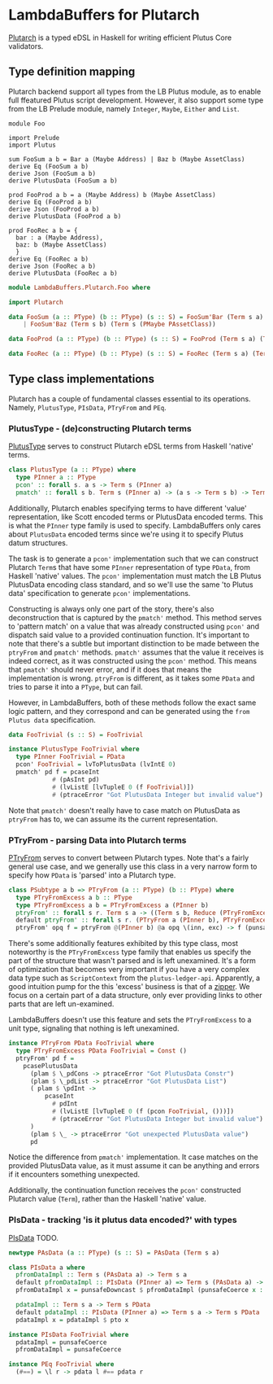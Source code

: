 # LambdaBuffers for Plutarch

[Plutarch](https://github.com/Plutonomicon/plutarch-plutus) is a typed eDSL in Haskell for writing efficient Plutus Core validators.

## Type definition mapping

Plutarch backend support all types from the LB Plutus module, as to enable full ffeatured Plutus script development. However, it also support some type from the LB Prelude module, namely `Integer`, `Maybe`, `Either` and `List`.

```lbf
module Foo

import Prelude
import Plutus

sum FooSum a b = Bar a (Maybe Address) | Baz b (Maybe AssetClass)
derive Eq (FooSum a b)
derive Json (FooSum a b)
derive PlutusData (FooSum a b)

prod FooProd a b = a (Maybe Address) b (Maybe AssetClass)
derive Eq (FooProd a b)
derive Json (FooProd a b)
derive PlutusData (FooProd a b)

prod FooRec a b = {
  bar : a (Maybe Address),
  baz: b (Maybe AssetClass)
  }
derive Eq (FooRec a b)
derive Json (FooRec a b)
derive PlutusData (FooRec a b)
```

```haskell
module LambdaBuffers.Plutarch.Foo where

import Plutarch

data FooSum (a :: PType) (b :: PType) (s :: S) = FooSum'Bar (Term s a) (Term s (PMaybe PAddress))
    | FooSum'Baz (Term s b) (Term s (PMaybe PAssetClass))

data FooProd (a :: PType) (b :: PType) (s :: S) = FooProd (Term s a) (Term s (PMaybe PAddress)) (Term s b) (Term s (PMaybe PAssetClass))

data FooRec (a :: PType) (b :: PType) (s :: S) = FooRec (Term s a) (Term s (PMaybe PAddress)) (Term s b) (Term s (PMaybe PAssetClass))
```

## Type class implementations

Plutarch has a couple of fundamental classes essential to its operations.
Namely, `PlutusType`, `PIsData`, `PTryFrom` and `PEq`.

### PlutusType - (de)constructing Plutarch terms

[PlutusType](https://github.com/Plutonomicon/plutarch-plutus/blob/c14ad83479706566fe22e7b7b50b696043326c8f/Plutarch/Internal/PlutusType.hs#L56) serves to construct Plutarch eDSL terms from Haskell 'native' terms.

```haskell
class PlutusType (a :: PType) where
  type PInner a :: PType
  pcon' :: forall s. a s -> Term s (PInner a)
  pmatch' :: forall s b. Term s (PInner a) -> (a s -> Term s b) -> Term s b
```

Additionally, Plutarch enables specifying terms to have different 'value' representation, like Scott encoded terms or PlutusData encoded terms.
This is what the `PInner` type family is used to specify.
LambdaBuffers only cares about `PlutusData` encoded terms since we're using it to specify Plutus datum structures.

The task is to generate a `pcon'` implementation such that we can construct Plutarch `Term`s that have some `PInner` representation of type `PData`, from Haskell 'native' values.
The `pcon'` implementation must match the LB Plutus PlutusData encoding class standard, and so we'll use the same 'to Plutus data' specification to generate `pcon'` implementations.

Constructing is always only one part of the story, there's also deconstruction that is captured by the `pmatch'` method.
This method serves to 'pattern match' on a value that was already constructed using `pcon'` and dispatch said value to a provided continuation function.
It's important to note that there's a subtle but important distinction to be made between the `ptryFrom` and `pmatch'` methods.
`pmatch'` assumes that the value it receives is indeed correct, as it was constructed using the `pcon'` method.
This means that `pmatch'` should never error, and if it does that means the implementation is wrong.
`ptryFrom` is different, as it takes some `PData` and tries to parse it into a `PType`, but can fail.

However, in LambdaBuffers, both of these methods follow the exact same logic pattern, and they correspond and can be generated using the `from Plutus data` specification.

```haskell
data FooTrivial (s :: S) = FooTrivial

instance PlutusType FooTrivial where
  type PInner FooTrivial = PData
  pcon' FooTrivial = lvToPlutusData (lvIntE 0)
  pmatch' pd f = pcaseInt
            # (pAsInt pd)
            # (lvListE [lvTupleE 0 (f FooTrivial)])
            # (ptraceError "Got PlutusData Integer but invalid value")
```

Note that `pmatch'` doesn't really have to case match on PlutusData as `ptryFrom` has to, we can assume its the current representation.

### PTryFrom - parsing Data into Plutarch terms

[PTryFrom](https://github.com/Plutonomicon/plutarch-plutus/blob/c14ad83479706566fe22e7b7b50b696043326c8f/Plutarch/TryFrom.hs#L73) serves to convert between Plutarch types. Note that's a fairly general use case, and we generally use this class in a very narrow form to specify how `PData` is 'parsed' into a Plutarch type.

```haskell
class PSubtype a b => PTryFrom (a :: PType) (b :: PType) where
  type PTryFromExcess a b :: PType
  type PTryFromExcess a b = PTryFromExcess a (PInner b)
  ptryFrom' :: forall s r. Term s a -> ((Term s b, Reduce (PTryFromExcess a b s)) -> Term s r) -> Term s r
  default ptryFrom' :: forall s r. (PTryFrom a (PInner b), PTryFromExcess a b ~ PTryFromExcess a (PInner b)) => Term s a -> ((Term s b, Reduce (PTryFromExcess a b s)) -> Term s r) -> Term s r
  ptryFrom' opq f = ptryFrom @(PInner b) @a opq \(inn, exc) -> f (punsafeCoerce inn, exc)
```

There's some additionally features exhibited by this type class, most noteworthy is the `PTryFromExcess` type family that enables us specify the part of the structure that wasn't parsed and is left unexamined. It's a form of optimization that becomes very important if you have a very complex data type such as `ScriptContext` from the `plutus-ledger-api`.
Apparently, a good intuition pump for the this 'excess' business is that of a [zipper](https://www.st.cs.uni-saarland.de/edu/seminare/2005/advanced-fp/docs/huet-zipper.pdf). We focus on a certain part of a data structure, only ever providing links to other parts that are left un-examined.

LambdaBuffers doesn't use this feature and sets the `PTryFromExcess` to a unit type, signaling that nothing is left unexamined.

```haskell
instance PTryFrom PData FooTrivial where
  type PTryFromExcess PData FooTrivial = Const ()
  ptryFrom' pd f =
    pcasePlutusData
      (plam $ \_pdCons -> ptraceError "Got PlutusData Constr")
      (plam $ \_pdList -> ptraceError "Got PlutusData List")
      ( plam $ \pdInt ->
          pcaseInt
            # pdInt
            # (lvListE [lvTupleE 0 (f (pcon FooTrivial, ()))])
            # (ptraceError "Got PlutusData Integer but invalid value")
      )
      (plam $ \_ -> ptraceError "Got unexpected PlutusData value")
      pd
```

Notice the difference from `pmatch'` implementation. It case matches on the provided PlutusData value, as it must assume it can be anything and errors if it encounters something unexpected.

Additionally, the continuation function receives the `pcon'` constructed Plutarch value (`Term`), rather than the Haskell 'native' value.

### PIsData - tracking 'is it plutus data encoded?' with types

[PIsData](https://github.com/Plutonomicon/plutarch-plutus/blob/c14ad83479706566fe22e7b7b50b696043326c8f/Plutarch/Builtin.hs#L354) TODO.

```haskell
newtype PAsData (a :: PType) (s :: S) = PAsData (Term s a)

class PIsData a where
  pfromDataImpl :: Term s (PAsData a) -> Term s a
  default pfromDataImpl :: PIsData (PInner a) => Term s (PAsData a) -> Term s a
  pfromDataImpl x = punsafeDowncast $ pfromDataImpl (punsafeCoerce x :: Term _ (PAsData (PInner a)))

  pdataImpl :: Term s a -> Term s PData
  default pdataImpl :: PIsData (PInner a) => Term s a -> Term s PData
  pdataImpl x = pdataImpl $ pto x
```

```haskell
instance PIsData FooTrivial where
  pdataImpl = punsafeCoerce
  pfromDataImpl = punsafeCoerce

instance PEq FooTrivial where
  (#==) = \l r -> pdata l #== pdata r
```
